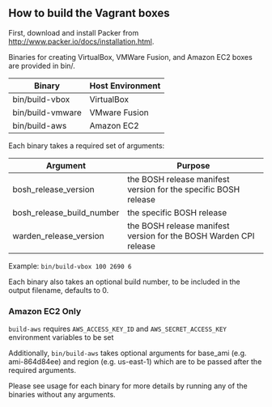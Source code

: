## How to build the Vagrant boxes

First, download and install Packer from <http://www.packer.io/docs/installation.html>.

Binaries for creating VirtualBox, VMWare Fusion, and Amazon EC2 boxes are provided in bin/.

Binary           | Host Environment
---------------- | ----------------
bin/build-vbox   | VirtualBox
bin/build-vmware | VMware Fusion
bin/build-aws    | Amazon EC2

Each binary takes a required set of arguments:

Argument                  | Purpose
------------------------- | -------
bosh_release_version      | the BOSH release manifest version for the specific BOSH release
bosh_release_build_number | the specific BOSH release
warden_release_version    | the BOSH release manifest version for the BOSH Warden CPI release

Example: `bin/build-vbox 100 2690 6`

Each binary also takes an optional build number, to be included in the output filename, defaults to 0.

### Amazon EC2 Only

`build-aws` requires `AWS_ACCESS_KEY_ID` and `AWS_SECRET_ACCESS_KEY` environment variables to be set

Additionally, `bin/build-aws` takes optional arguments for base_ami (e.g. ami-864d84ee) and region (e.g. us-east-1) which are to be passed after the required arguments.

Please see usage for each binary for more details by running any of the binaries without any arguments.
